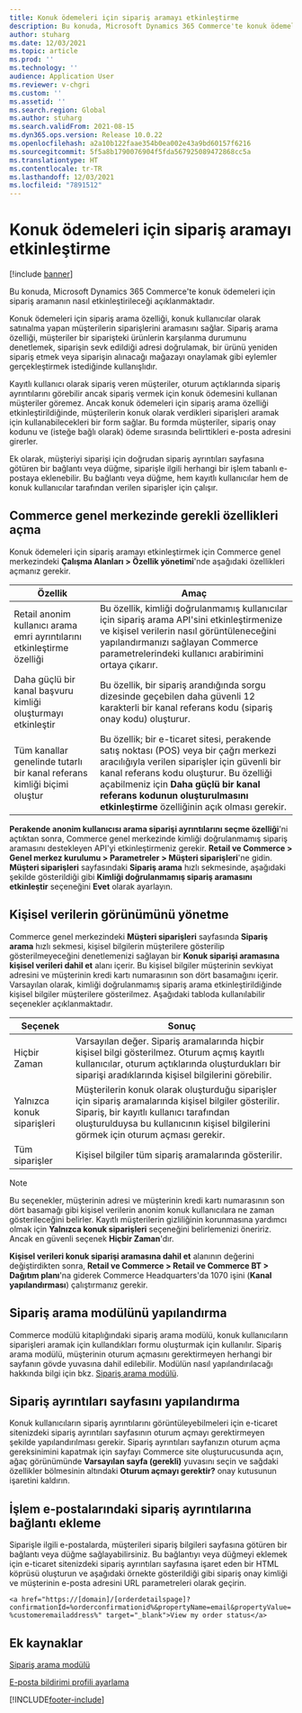 ```yaml
---
title: Konuk ödemeleri için sipariş aramayı etkinleştirme
description: Bu konuda, Microsoft Dynamics 365 Commerce'te konuk ödemeleri için sipariş aramanın nasıl etkinleştirileceği açıklanmaktadır.
author: stuharg
ms.date: 12/03/2021
ms.topic: article
ms.prod: ''
ms.technology: ''
audience: Application User
ms.reviewer: v-chgri
ms.custom: ''
ms.assetid: ''
ms.search.region: Global
ms.author: stuharg
ms.search.validFrom: 2021-08-15
ms.dyn365.ops.version: Release 10.0.22
ms.openlocfilehash: a2a10b122faae354b0ea002e43a9bd60157f6216
ms.sourcegitcommit: 5f5a8b1790076904f5fda567925089472868cc5a
ms.translationtype: HT
ms.contentlocale: tr-TR
ms.lasthandoff: 12/03/2021
ms.locfileid: "7891512"
---
```

# <a name="enable-order-lookup-for-guest-checkouts"></a>Konuk ödemeleri için sipariş aramayı etkinleştirme

[!include [banner](includes/banner.md)]

Bu konuda, Microsoft Dynamics 365 Commerce'te konuk ödemeleri için sipariş aramanın nasıl etkinleştirileceği açıklanmaktadır.

Konuk ödemeleri için sipariş arama özelliği, konuk kullanıcılar olarak satınalma yapan müşterilerin siparişlerini aramasını sağlar. Sipariş arama özelliği, müşteriler bir siparişteki ürünlerin karşılanma durumunu denetlemek, siparişin sevk edildiği adresi doğrulamak, bir ürünü yeniden sipariş etmek veya siparişin alınacağı mağazayı onaylamak gibi eylemler gerçekleştirmek istediğinde kullanışlıdır.

Kayıtlı kullanıcı olarak sipariş veren müşteriler, oturum açtıklarında sipariş ayrıntılarını görebilir ancak sipariş vermek için konuk ödemesini kullanan müşteriler göremez. Ancak konuk ödemeleri için sipariş arama özelliği etkinleştirildiğinde, müşterilerin konuk olarak verdikleri siparişleri aramak için kullanabilecekleri bir form sağlar. Bu formda müşteriler, sipariş onay kodunu ve (isteğe bağlı olarak) ödeme sırasında belirttikleri e-posta adresini girerler.

Ek olarak, müşteriyi siparişi için doğrudan sipariş ayrıntıları sayfasına götüren bir bağlantı veya düğme, siparişle ilgili herhangi bir işlem tabanlı e-postaya eklenebilir. Bu bağlantı veya düğme, hem kayıtlı kullanıcılar hem de konuk kullanıcılar tarafından verilen siparişler için çalışır.

## <a name="turn-on-necessary-features-in-commerce-headquarters"></a>Commerce genel merkezinde gerekli özellikleri açma

Konuk ödemeleri için sipariş aramayı etkinleştirmek için Commerce genel merkezindeki **Çalışma Alanları \> Özellik yönetimi**'nde aşağıdaki özellikleri açmanız gerekir.

| Özellik | Amaç |
|---------|---------|
| Retail anonim kullanıcı arama emri ayrıntılarını etkinleştirme özelliği | Bu özellik, kimliği doğrulanmamış kullanıcılar için sipariş arama API'sini etkinleştirmenize ve kişisel verilerin nasıl görüntüleneceğini yapılandırmanızı sağlayan Commerce parametrelerindeki kullanıcı arabirimini ortaya çıkarır. |
| Daha güçlü bir kanal başvuru kimliği oluşturmayı etkinleştir | Bu özellik, bir sipariş arandığında sorgu dizesinde geçebilen daha güvenli 12 karakterli bir kanal referans kodu (sipariş onay kodu) oluşturur. |
| Tüm kanallar genelinde tutarlı bir kanal referans kimliği biçimi oluştur | Bu özellik; bir e-ticaret sitesi, perakende satış noktası (POS) veya bir çağrı merkezi aracılığıyla verilen siparişler için güvenli bir kanal referans kodu oluşturur. Bu özelliği açabilmeniz için **Daha güçlü bir kanal referans kodunun oluşturulmasını etkinleştirme** özelliğinin açık olması gerekir. |

**Perakende anonim kullanıcısı arama siparişi ayrıntılarını seçme özelliği**'ni açtıktan sonra, Commerce genel merkezinde kimliği doğrulanmamış sipariş aramasını destekleyen API'yi etkinleştirmeniz gerekir. **Retail ve Commerce \> Genel merkez kurulumu \> Parametreler \> Müşteri siparişleri**'ne gidin. **Müşteri siparişleri** sayfasındaki **Sipariş arama** hızlı sekmesinde, aşağıdaki şekilde gösterildiği gibi **Kimliği doğrulanmamış sipariş aramasını etkinleştir** seçeneğini **Evet** olarak ayarlayın.

## <a name="manage-the-display-of-personal-data"></a>Kişisel verilerin görünümünü yönetme

Commerce genel merkezindeki **Müşteri siparişleri** sayfasında **Sipariş arama** hızlı sekmesi, kişisel bilgilerin müşterilere gösterilip gösterilmeyeceğini denetlemenizi sağlayan bir **Konuk siparişi aramasına kişisel verileri dahil et** alanı içerir. Bu kişisel bilgiler müşterinin sevkiyat adresini ve müşterinin kredi kartı numarasının son dört basamağını içerir. Varsayılan olarak, kimliği doğrulanmamış sipariş arama etkinleştirildiğinde kişisel bilgiler müşterilere gösterilmez. Aşağıdaki tabloda kullanılabilir seçenekler açıklanmaktadır.

| Seçenek | Sonuç |
|--------|--------|
| Hiçbir Zaman | Varsayılan değer. Sipariş aramalarında hiçbir kişisel bilgi gösterilmez. Oturum açmış kayıtlı kullanıcılar, oturum açtıklarında oluşturdukları bir siparişi aradıklarında kişisel bilgilerini görebilir. |
| Yalnızca konuk siparişleri | Müşterilerin konuk olarak oluşturduğu siparişler için sipariş aramalarında kişisel bilgiler gösterilir. Sipariş, bir kayıtlı kullanıcı tarafından oluşturulduysa bu kullanıcının kişisel bilgilerini görmek için oturum açması gerekir. |
| Tüm siparişler | Kişisel bilgiler tüm sipariş aramalarında gösterilir. |

> [!NOTE]
> Bu seçenekler, müşterinin adresi ve müşterinin kredi kartı numarasının son dört basamağı gibi kişisel verilerin anonim konuk kullanıcılara ne zaman gösterileceğini belirler. Kayıtlı müşterilerin gizliliğinin korunmasına yardımcı olmak için **Yalnızca konuk siparişleri** seçeneğini belirlemenizi öneririz. Ancak en güvenli seçenek **Hiçbir Zaman**'dır.

**Kişisel verileri konuk siparişi aramasına dahil et** alanının değerini değiştirdikten sonra, **Retail ve Commerce \> Retail ve Commerce BT \> Dağıtım planı**'na giderek Commerce Headquarters'da 1070 işini (**Kanal yapılandırması**) çalıştırmanız gerekir.

## <a name="configure-the-order-lookup-module"></a>Sipariş arama modülünü yapılandırma

Commerce modülü kitaplığındaki sipariş arama modülü, konuk kullanıcıların siparişleri aramak için kullandıkları formu oluşturmak için kullanılır. Sipariş arama modülü, müşterinin oturum açmasını gerektirmeyen herhangi bir sayfanın gövde yuvasına dahil edilebilir. Modülün nasıl yapılandırılacağı hakkında bilgi için bkz. [Sipariş arama modülü](order-lookup-module.md).

## <a name="configure-the-order-details-page"></a>Sipariş ayrıntıları sayfasını yapılandırma

Konuk kullanıcıların sipariş ayrıntılarını görüntüleyebilmeleri için e-ticaret sitenizdeki sipariş ayrıntıları sayfasının oturum açmayı gerektirmeyen şekilde yapılandırılması gerekir. Sipariş ayrıntıları sayfanızın oturum açma gereksinimini kapatmak için sayfayı Commerce site oluşturucusunda açın, ağaç görünümünde **Varsayılan sayfa (gerekli)** yuvasını seçin ve sağdaki özellikler bölmesinin altındaki **Oturum açmayı gerektir?** onay kutusunun işaretini kaldırın.

## <a name="add-a-link-to-order-details-in-transactional-emails"></a>İşlem e-postalarındaki sipariş ayrıntılarına bağlantı ekleme

Siparişle ilgili e-postalarda, müşterileri sipariş bilgileri sayfasına götüren bir bağlantı veya düğme sağlayabilirsiniz. Bu bağlantıyı veya düğmeyi eklemek için e-ticaret sitenizdeki sipariş ayrıntıları sayfasına işaret eden bir HTML köprüsü oluşturun ve aşağıdaki örnekte gösterildiği gibi sipariş onay kimliği ve müşterinin e-posta adresini URL parametreleri olarak geçirin.

`<a href="https://[domain]/[orderdetailspage]?confirmationId=%orderconfirmationid%&propertyName=email&propertyValue=%customeremailaddress%" target="_blank">View my order status</a>`

## <a name="additional-resources"></a>Ek kaynaklar

[Sipariş arama modülü](order-lookup-module.md)

[E-posta bildirimi profili ayarlama](email-notification-profiles.md)

[!INCLUDE[footer-include](../includes/footer-banner.md)]

